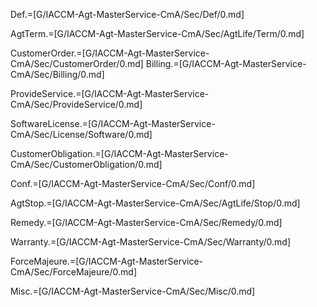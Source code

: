 Def.=[G/IACCM-Agt-MasterService-CmA/Sec/Def/0.md]

AgtTerm.=[G/IACCM-Agt-MasterService-CmA/Sec/AgtLife/Term/0.md]

CustomerOrder.=[G/IACCM-Agt-MasterService-CmA/Sec/CustomerOrder/0.md]
Billing.=[G/IACCM-Agt-MasterService-CmA/Sec/Billing/0.md]

ProvideService.=[G/IACCM-Agt-MasterService-CmA/Sec/ProvideService/0.md]

SoftwareLicense.=[G/IACCM-Agt-MasterService-CmA/Sec/License/Software/0.md]

CustomerObligation.=[G/IACCM-Agt-MasterService-CmA/Sec/CustomerObligation/0.md]

Conf.=[G/IACCM-Agt-MasterService-CmA/Sec/Conf/0.md]

AgtStop.=[G/IACCM-Agt-MasterService-CmA/Sec/AgtLife/Stop/0.md]

Remedy.=[G/IACCM-Agt-MasterService-CmA/Sec/Remedy/0.md]

Warranty.=[G/IACCM-Agt-MasterService-CmA/Sec/Warranty/0.md]

ForceMajeure.=[G/IACCM-Agt-MasterService-CmA/Sec/ForceMajeure/0.md]

Misc.=[G/IACCM-Agt-MasterService-CmA/Sec/Misc/0.md]

